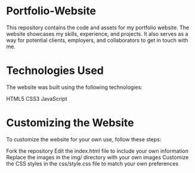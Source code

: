 # Portfolio-Website
This repository contains the code and assets for my portfolio website. The website showcases my skills, experience, and projects. It also serves as a way for potential clients, employers, and collaborators to get in touch with me.

# Technologies Used
The website was built using the following technologies:

HTML5
CSS3
JavaScript

# Customizing the Website
To customize the website for your own use, follow these steps:

Fork the repository
Edit the index.html file to include your own information
Replace the images in the img/ directory with your own images
Customize the CSS styles in the css/style.css file to match your own preferences
